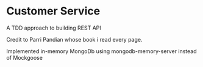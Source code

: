 # Customer Service
A TDD approach to building REST API 

Credit to Parri Pandian whose book i read every page.

Implemented in-memory MongoDb using mongodb-memory-server instead of Mockgoose
